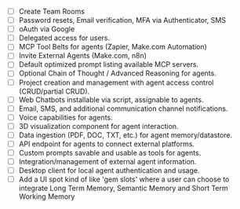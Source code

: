 - [ ] Create Team Rooms
- [ ] Password resets, Email verification, MFA via Authenticator, SMS
- [ ] oAuth via Google
- [ ] Delegated access for users.
- [ ] MCP Tool Belts for agents (Zapier, Make.com Automation)
- [ ] Invite External Agents (Make.com, n8n)
- [ ] Default optimized prompt listing available MCP servers.
- [ ] Optional Chain of Thought / Advanced Reasoning for agents.
- [ ] Project creation and management with agent access control (CRUD/partial CRUD).
- [ ] Web Chatbots installable via script, assignable to agents.
- [ ] Email, SMS, and additional communication channel notifications.
- [ ] Voice capabilities for agents.
- [ ] 3D visualization component for agent interaction.
- [ ] Data ingestion (PDF, DOC, TXT, etc.) for agent memory/datastore.
- [ ] API endpoint for agents to connect external platforms.
- [ ] Custom prompts savable and usable as tools for agents.
- [ ] Integration/management of external agent information.
- [ ] Desktop client for local agent authentication and usage. 
- [ ] Add a UI spot kind of like 'gem slots' where a user can choose to integrate Long Term Memory, Semantic Memory and Short Term Working Memory